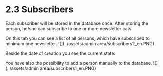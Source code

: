 # 2.3 Subscribers

Each subscriber will be stored in the database once. After storing the person, he/she can subscribe to one or more newsletter cats.

On this tab you can see a list of all persons, which have subscribed to minimum one newsletter.
![](../assets/admin area/subscribers2_en.PNG)

Beside the date of creation you see the current state:

 
You have also the possibility to add a person manually to the database.
![](../assets/admin area/subscribers1_en.PNG)

